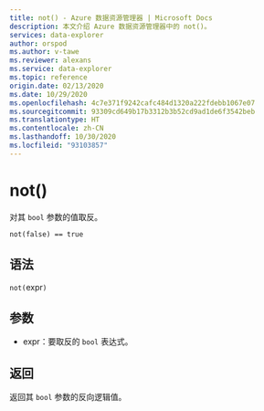 ```yaml
---
title: not() - Azure 数据资源管理器 | Microsoft Docs
description: 本文介绍 Azure 数据资源管理器中的 not()。
services: data-explorer
author: orspod
ms.author: v-tawe
ms.reviewer: alexans
ms.service: data-explorer
ms.topic: reference
origin.date: 02/13/2020
ms.date: 10/29/2020
ms.openlocfilehash: 4c7e371f9242cafc484d1320a222fdebb1067e07
ms.sourcegitcommit: 93309cd649b17b3312b3b52cd9ad1de6f3542beb
ms.translationtype: HT
ms.contentlocale: zh-CN
ms.lasthandoff: 10/30/2020
ms.locfileid: "93103857"
---
```

# <a name="not"></a>not()

对其 `bool` 参数的值取反。

```kusto
not(false) == true
```

## <a name="syntax"></a>语法

`not(`expr`)`

## <a name="arguments"></a>参数

* expr：要取反的 `bool` 表达式。

## <a name="returns"></a>返回

返回其 `bool` 参数的反向逻辑值。